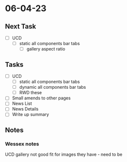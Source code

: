 # 06-04-23

## Next Task
- [ ] UCD
  - [ ] static all components bar tabs
    - [ ] gallery aspect ratio

## Tasks
- [ ] UCD
  - [ ] static all components bar tabs
  - [ ] dynamic all components bar tabs
  - [ ] RWD these

- [ ] Small amends to other pages
- [ ] News List
- [ ] News Details
- [ ] Write up summary

## Notes

### Wessex notes
UCD gallery not good fit for images they have - need to be